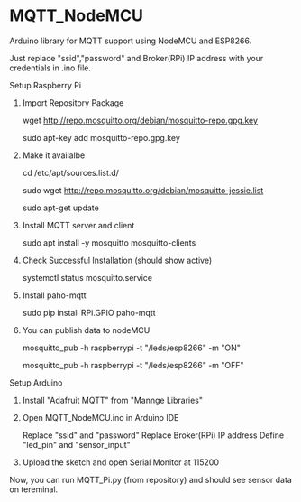 # MQTT_NodeMCU

Arduino library for MQTT support using NodeMCU and ESP8266.

Just replace "ssid","password" and Broker(RPi) IP address with your credentials in .ino file.

Setup Raspberry Pi

1. Import Repository Package

    wget http://repo.mosquitto.org/debian/mosquitto-repo.gpg.key
  
    sudo apt-key add mosquitto-repo.gpg.key


2. Make it availalbe

    cd /etc/apt/sources.list.d/
    
    sudo wget http://repo.mosquitto.org/debian/mosquitto-jessie.list
    
    sudo apt-get update
  
3. Install MQTT server and client

    sudo apt install -y mosquitto mosquitto-clients

4. Check Successful Installation (should show active)

    systemctl status mosquitto.service 

5. Install paho-mqtt 

    sudo pip install RPi.GPIO paho-mqtt

6. You can publish data to nodeMCU

    mosquitto_pub -h raspberrypi -t "/leds/esp8266" -m "ON"
    
    mosquitto_pub -h raspberrypi -t "/leds/esp8266" -m "OFF"


Setup Arduino

1. Install "Adafruit MQTT" from "Mannge Libraries"

2. Open MQTT_NodeMCU.ino in Arduino IDE

    Replace "ssid" and "password" 
    Replace Broker(RPi) IP address
    Define "led_pin" and "sensor_input"
    
3. Upload the sketch and open Serial Monitor at 115200


Now, you can run MQTT_Pi.py (from repository) and should see sensor data on tereminal.

